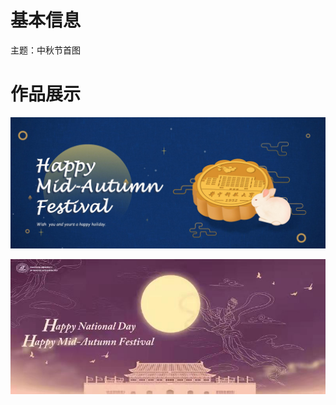 # 基本信息

主题：中秋节首图

# 作品展示

<p align='center'>
<img src='../images/2021/中秋1.png'>
</p>
<p align='center'>
<img src='../images/2021/中秋2.png'>
</p>
